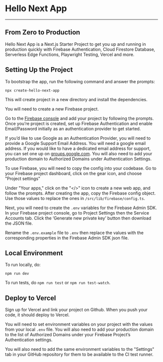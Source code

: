 # Hello Next App

----

## From Zero to Production

Hello Next App is a Next.js Starter Project to get you up and running in production quickly with Firebase Authentication, Cloud Firestore Database, Serverless Edge Functions, Playwright Testing, Vercel and more.

## Setting Up the Project

To bootstrap the app, run the following command and answer the prompts:

```
npx create-hello-next-app
```

This will create project in a new directory and install the dependencies.

You will need to create a new Firebase project.

Go to the [Firebase console](https://console.firebase.google.com/) and add your project by following the prompts. Once you’re project is created, set up Firebase Authentication and enable Email/Password initially as an authentication provider to get started. 

If you’d like to use Google as an Authentication Provider, you will need to provide a Google Support Email Address. You will need a google email address. If you would like to have a dedicated email address for support, you can set one up on [groups.google.com](https://groups.google.com/). You will also need to add your production domain to Authorized Domains under Authentication Settings.

To use Firebase, you will need to copy the config into your codebase. Go to your Firebase project dashboard, click on the gear icon, and choose "Project settings"

Under "Your apps," click on the "</>" icon to create a new web app, and follow the prompts. After creating the app, copy the Firebase config object. Use those values to replace the ones in `/src/lib/firebase/config.ts`.

Next, you will need to create the `.env` variables for the Firebase Admin SDK. In your Firebase project console, go to Project Settings then the Service Accounts tab. Click the ‘Generate new private key’ button then download the JSON file. 

Rename the `.env.example` file to `.env` then replace the values with the corresponding properties in the Firebase Admin SDK json file.


## Local Environment

To run locally, do:

```
npm run dev
```

To run tests, do `npm run test` or `npm run test-watch`.


## Deploy to Vercel

Sign up for Vercel and link your project on Github. When you push your code, it should deploy to Vercel. 

You will need to set environment variables on your project with the values from your local `.env` file. You will also need to add your production domain to the list of Authorized Domains under your Firebase Project’s Authentication settings.

You will also need to add the same environment variables to the "Settings" tab in your GitHub repository for them to be available to the CI test runner.



